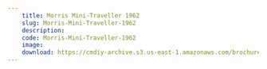 ```yaml
---
    title: Morris Mini-Traveller 1962
    slug: Morris-Mini-Traveller-1962
    description:
    code: Morris-Mini-Traveller-1962
    image:
    download: https://cmdiy-archive.s3.us-east-1.amazonaws.com/brochures/documents/Morris+Mini-Traveller+1962.pdf
---
```

<!-- Content of the page -->

##
        